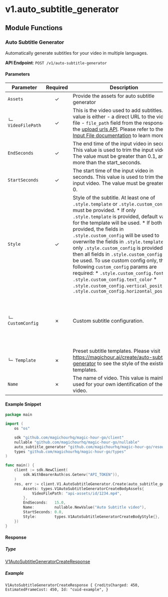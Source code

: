 # v1.auto_subtitle_generator

## Module Functions
### Auto Subtitle Generator <a name="create"></a>

Automatically generate subtitles for your video in multiple languages.

**API Endpoint**: `POST /v1/auto-subtitle-generator`

#### Parameters

| Parameter | Required | Description | Example |
|-----------|:--------:|-------------|--------|
| `Assets` | ✓ | Provide the assets for auto subtitle generator | `V1AutoSubtitleGeneratorCreateBodyAssets {VideoFilePath: "api-assets/id/1234.mp4",}` |
| `└─ VideoFilePath` | ✓ | This is the video used to add subtitles. This value is either - a direct URL to the video file - `file_path` field from the response of the [upload urls API](https://docs.magichour.ai/api-reference/files/generate-asset-upload-urls).  Please refer to the [Input File documentation](https://docs.magichour.ai/api-reference/files/generate-asset-upload-urls#input-file) to learn more.  | `"api-assets/id/1234.mp4"` |
| `EndSeconds` | ✓ | The end time of the input video in seconds. This value is used to trim the input video. The value must be greater than 0.1, and more than the start_seconds. | `15.0` |
| `StartSeconds` | ✓ | The start time of the input video in seconds. This value is used to trim the input video. The value must be greater than 0. | `0.0` |
| `Style` | ✓ | Style of the subtitle. At least one of `.style.template` or `.style.custom_config` must be provided.  * If only `.style.template` is provided, default values for the template will be used. * If both are provided, the fields in `.style.custom_config` will be used to overwrite the fields in `.style.template`. * If only `.style.custom_config` is provided, then all fields in `.style.custom_config` will be used.  To use custom config only, the following `custom_config` params are required: * `.style.custom_config.font` * `.style.custom_config.text_color` * `.style.custom_config.vertical_position` * `.style.custom_config.horizontal_position`  | `V1AutoSubtitleGeneratorCreateBodyStyle {}` |
| `└─ CustomConfig` | ✗ | Custom subtitle configuration. | `V1AutoSubtitleGeneratorCreateBodyStyleCustomConfig {Font: nullable.NewValue("Noto Sans"),FontSize: nullable.NewValue(24.0),FontStyle: nullable.NewValue("normal"),HighlightedTextColor: nullable.NewValue("#FFD700"),HorizontalPosition: nullable.NewValue("center"),StrokeColor: nullable.NewValue("#000000"),StrokeWidth: nullable.NewValue(1.0),TextColor: nullable.NewValue("#FFFFFF"),VerticalPosition: nullable.NewValue("bottom"),}` |
| `└─ Template` | ✗ | Preset subtitle templates. Please visit https://magichour.ai/create/auto-subtitle-generator to see the style of the existing templates. | `V1AutoSubtitleGeneratorCreateBodyStyleTemplateEnumCinematic` |
| `Name` | ✗ | The name of video. This value is mainly used for your own identification of the video. | `"Auto Subtitle video"` |

#### Example Snippet

```go
package main

import (
	os "os"

	sdk "github.com/magichourhq/magic-hour-go/client"
	nullable "github.com/magichourhq/magic-hour-go/nullable"
	auto_subtitle_generator "github.com/magichourhq/magic-hour-go/resources/v1/auto_subtitle_generator"
	types "github.com/magichourhq/magic-hour-go/types"
)

func main() {
	client := sdk.NewClient(
		sdk.WithBearerAuth(os.Getenv("API_TOKEN")),
	)
	res, err := client.V1.AutoSubtitleGenerator.Create(auto_subtitle_generator.CreateRequest{
		Assets: types.V1AutoSubtitleGeneratorCreateBodyAssets{
			VideoFilePath: "api-assets/id/1234.mp4",
		},
		EndSeconds:   15.0,
		Name:         nullable.NewValue("Auto Subtitle video"),
		StartSeconds: 0.0,
		Style:        types.V1AutoSubtitleGeneratorCreateBodyStyle{},
	})
}

```

#### Response

##### Type
[V1AutoSubtitleGeneratorCreateResponse](/types/v1_auto_subtitle_generator_create_response.go)

##### Example
`V1AutoSubtitleGeneratorCreateResponse {
CreditsCharged: 450,
EstimatedFrameCost: 450,
Id: "cuid-example",
}`
<!-- CUSTOM DOCS START -->

<!-- CUSTOM DOCS END -->

